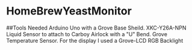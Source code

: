 # HomeBrewYeastMonitor

##Tools Needed
Arduino Uno with a Grove Base Sheild.
XKC-Y26A-NPN Liquid Sensor to attach to Carboy Airlock with a "U" Bend.
Grove Temperature Sensor.
For the display I used a Grove-LCD RGB Backlight



